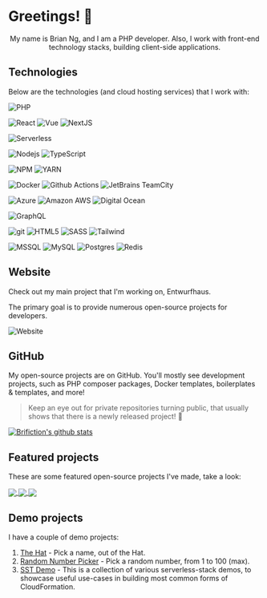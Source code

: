 # Greetings! :wave:

<p align="center">
My name is Brian Ng, and I am a PHP developer. Also, I work with front-end technology stacks, building client-side applications.
</p>

## Technologies

Below are the technologies (and cloud hosting services) that I work with:

<p>
  <img alt="PHP" src="https://img.shields.io/badge/-PHP-8892be?style=for-the-badge&logo=php&logoColor=white" />
    <!-- <img alt=".Net" src="https://img.shields.io/badge/-.Net-512bd4?style=for-the-badge&logo=dotnet&logoColor=white" /> -->
</p>

<p>
  <img alt="React" src="https://img.shields.io/badge/-React-45b8d8?style=for-the-badge&logo=react&logoColor=white" />
  <img alt="Vue" src="https://img.shields.io/badge/-Vue-42b883?style=for-the-badge&logo=vue.js&logoColor=white" />
  <img alt="NextJS" src="https://img.shields.io/badge/-NextJS-black?style=for-the-badge&logo=next.js&logoColor=white" />
</p>

<p>
  <img alt="Serverless" src="https://img.shields.io/badge/-Serverless-000000?style=for-the-badge&logo=serverless&logoColor=fd5750" />
</p>
    
<p>
  <img alt="Nodejs" src="https://img.shields.io/badge/-Nodejs-43853d?style=for-the-badge&logo=Node.js&logoColor=white" />
    <img alt="TypeScript" src="https://img.shields.io/badge/-TypeScript-007ACC?style=for-the-badge&logo=typescript&logoColor=white" />
</p>

<p>
  <img alt="NPM" src="https://img.shields.io/badge/-NPM-CB3837?style=for-the-badge&logo=npm&logoColor=white" />
  <img alt="YARN" src="https://img.shields.io/badge/-YARN-2188b6?style=for-the-badge&logo=yarn&logoColor=white" />
</p>
  
<p>
  <img alt="Docker" src="https://img.shields.io/badge/-Docker-46a2f1?style=for-the-badge&logo=docker&logoColor=white" />
  <img alt="Github Actions" src="https://img.shields.io/badge/-Github_Actions-2088FF?style=for-the-badge&logo=github-actions&logoColor=white" />
  <img alt="JetBrains TeamCity" src="https://img.shields.io/badge/-JetBrains_TeamCity-27282c?style=for-the-badge&logo=jetbrains&logoColor=white" />
</p>

<p>
  <img alt="Azure" src="https://img.shields.io/badge/-Azure-2088FF?style=for-the-badge&logo=microsoft-azure&logoColor=white" />
  <img alt="Amazon AWS" src="https://img.shields.io/badge/-Amazon%20AWS-FF9900?style=for-the-badge&logo=amazon-aws&logoColor=white" />
  <img alt="Digital Ocean" src="https://img.shields.io/badge/-Digital_Ocean-008bcf?style=for-the-badge&logo=digitalocean&logoColor=white" />
</p>

<p>  
  <img alt="GraphQL" src="https://img.shields.io/badge/-GraphQL-E10098?style=for-the-badge&logo=graphql&logoColor=white" />
</p>

<p>
  <img alt="git" src="https://img.shields.io/badge/-Git-F05032?style=for-the-badge&logo=git&logoColor=white" />
  <img alt="HTML5" src="https://img.shields.io/badge/-HTML5-E34F26?style=for-the-badge&logo=html5&logoColor=white" />
  <img alt="SASS" src="https://img.shields.io/badge/-Sass-CC6699?style=for-the-badge&logo=sass&logoColor=white" />
    <img alt="Tailwind" src="https://img.shields.io/badge/-Tailwind-0ea4e9?style=for-the-badge&logo=tailwindcss&logoColor=white" />
</p>

<p>
  <img alt="MSSQL" src="https://img.shields.io/badge/-MSSQL-2088FF?style=for-the-badge&logo=microsoft-sql-server&logoColor=white" />
  <img alt="MySQL" src="https://img.shields.io/badge/-MySql-13aa52?style=for-the-badge&logo=mysql&logoColor=white" />
  <img alt="Postgres" src="https://img.shields.io/badge/-Postgres-007bff?style=for-the-badge&logo=postgresql&logoColor=white" />
  <img alt="Redis" src="https://img.shields.io/badge/-Redis-D82C20?style=for-the-badge&logo=redis&logoColor=white" />
</p>

## Website

Check out my main project that I'm working on, Entwurfhaus.

The primary goal is to provide numerous open-source projects for developers.

![Website](https://img.shields.io/website?down_message=offline&label=Entwurfhaus&style=for-the-badge&up_message=online&url=https%3A%2F%2Fentwurfhaus.com)

## GitHub

My open-source projects are on GitHub. You'll mostly see development projects, such as PHP composer packages, Docker templates, boilerplates & templates, and more!

> Keep an eye out for private repositories turning public, that usually shows that there is a newly released project! :rocket:

<a href="https://github.com/brifiction">
  <img align="center" src="https://github-readme-stats.vercel.app/api?username=brifiction&count_private=true&show_icons=true&theme=nord" alt="Brifiction's github stats" />
</a>

## Featured projects

These are some featured open-source projects I've made, take a look:

<a href="https://github.com/entwurfhaus/serverless-express-typescript-boilerplate ">
  <!-- Change the `github-readme-stats.anuraghazra1.vercel.app` to `github-readme-stats.vercel.app`  -->
  <img align="center" src="https://github-readme-stats.anuraghazra1.vercel.app/api/pin/?username=entwurfhaus&show_owner=true&repo=serverless-express-typescript-boilerplate&theme=nord" />
</a>

<a href="https://github.com/entwurfhaus/vite-vanilla-ts-module">
  <!-- Change the `github-readme-stats.anuraghazra1.vercel.app` to `github-readme-stats.vercel.app`  -->
  <img align="center" src="https://github-readme-stats.anuraghazra1.vercel.app/api/pin/?username=entwurfhaus&show_owner=true&repo=vite-vanilla-ts-module&theme=nord" />
</a>

<a href="https://github.com/brifiction/laravel-boilerplate">
  <!-- Change the `github-readme-stats.anuraghazra1.vercel.app` to `github-readme-stats.vercel.app`  -->
  <img align="center" src="https://github-readme-stats.anuraghazra1.vercel.app/api/pin/?username=brifiction&show_owner=true&repo=laravel-boilerplate&theme=nord" />
</a>

## Demo projects

I have a couple of demo projects:

1. <a href="https://thehat.brianngchongeu.com/" target="_blank"> The Hat</a> - Pick a name, out of the Hat.
2. <a href="https://rnp.brianngchongeu.com/" target="_blank"> Random Number Picker</a> - Pick a random number, from 1 to 100 (max).
3. <a href="https://github.com/brifiction/sst-demo" target="_blank"> SST Demo</a> - This is a collection of various serverless-stack demos, to showcase useful use-cases in building most common forms of CloudFormation.
